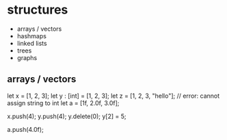 # structures

- arrays / vectors
- hashmaps
- linked lists
- trees
- graphs

## arrays / vectors

let x = [1, 2, 3];
let y : [int] = [1, 2, 3];
let z = [1, 2, 3, "hello"]; // error: cannot assign string to int
let a = [1f, 2.0f, 3.0f];

x.push(4);
y.push(4);
y.delete(0);
y[2] = 5;

a.push(4.0f);

